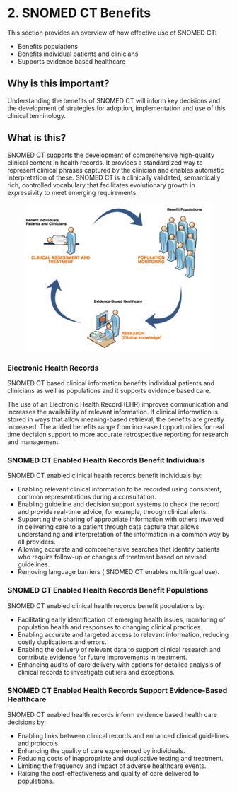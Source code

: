 # 2. SNOMED CT Benefits

This section provides an overview of how effective use of SNOMED CT:

  * Benefits populations
  * Benefits individual patients and clinicians
  * Supports evidence based healthcare

## Why is this important?

Understanding the benefits of SNOMED CT will inform key decisions and the development of strategies for adoption, implementation and use of this clinical terminology.

## What is this?

SNOMED CT supports the development of comprehensive high-quality clinical content in health records. It provides a standardized way to represent clinical phrases captured by the clinician and enables automatic interpretation of these. SNOMED CT is a clinically validated, semantically rich, controlled vocabulary that facilitates evolutionary growth in expressivity to meet emerging requirements.

<figure><img src="../images/29952939.png" alt="" title=""></figure>

### Electronic Health Records

SNOMED CT based clinical information benefits individual patients and clinicians as well as populations and it supports evidence based care.

The use of an Electronic Health Record (EHR) improves communication and increases the availability of relevant information. If clinical information is stored in ways that allow meaning-based retrieval, the benefits are greatly increased. The added benefits range from increased opportunities for real time decision support to more accurate retrospective reporting for research and management.

### SNOMED CT Enabled Health Records Benefit Individuals

SNOMED CT enabled clinical health records benefit individuals by:

  * Enabling relevant clinical information to be recorded using consistent, common representations during a consultation.
  * Enabling guideline and decision support systems to check the record and provide real-time advice, for example, through clinical alerts.
  * Supporting the sharing of appropriate information with others involved in delivering care to a patient through data capture that allows understanding and interpretation of the information in a common way by all providers.
  * Allowing accurate and comprehensive searches that identify patients who require follow-up or changes of treatment based on revised guidelines.
  * Removing language barriers ( SNOMED CT enables multilingual use).

### SNOMED CT Enabled Health Records Benefit Populations

SNOMED CT enabled clinical health records benefit populations by:

  * Facilitating early identification of emerging health issues, monitoring of population health and responses to changing clinical practices.
  * Enabling accurate and targeted access to relevant information, reducing costly duplications and errors.
  * Enabling the delivery of relevant data to support clinical research and contribute evidence for future improvements in treatment.
  * Enhancing audits of care delivery with options for detailed analysis of clinical records to investigate outliers and exceptions.

### SNOMED CT Enabled Health Records Support Evidence-Based Healthcare

SNOMED CT enabled health records inform evidence based health care decisions by:

  * Enabling links between clinical records and enhanced clinical guidelines and protocols.
  * Enhancing the quality of care experienced by individuals.
  * Reducing costs of inappropriate and duplicative testing and treatment.
  * Limiting the frequency and impact of adverse healthcare events.
  * Raising the cost-effectiveness and quality of care delivered to populations.

